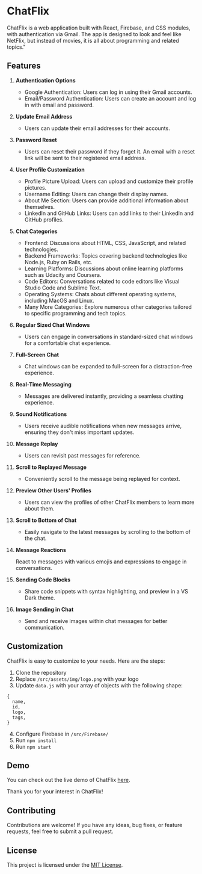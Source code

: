 # ChatFlix

ChatFlix is a web application built with React, Firebase, and CSS modules, with authentication via Gmail. The app is designed to look and feel like NetFlix, but instead of movies, it is all about programming and related topics."

## Features

1. **Authentication Options**

   - Google Authentication: Users can log in using their Gmail accounts.
   - Email/Password Authentication: Users can create an account and log in with email and password.

2. **Update Email Address**

   - Users can update their email addresses for their accounts.

3. **Password Reset**

   - Users can reset their password if they forget it. An email with a reset link will be sent to their registered email address.

4. **User Profile Customization**

   - Profile Picture Upload: Users can upload and customize their profile pictures.
   - Username Editing: Users can change their display names.
   - About Me Section: Users can provide additional information about themselves.
   - LinkedIn and GitHub Links: Users can add links to their LinkedIn and GitHub profiles.

5. **Chat Categories**

   - Frontend: Discussions about HTML, CSS, JavaScript, and related technologies.
   - Backend Frameworks: Topics covering backend technologies like Node.js, Ruby on Rails, etc.
   - Learning Platforms: Discussions about online learning platforms such as Udacity and Coursera.
   - Code Editors: Conversations related to code editors like Visual Studio Code and Sublime Text.
   - Operating Systems: Chats about different operating systems, including MacOS and Linux.
   - Many More Categories: Explore numerous other categories tailored to specific programming and tech topics.

6. **Regular Sized Chat Windows**

   - Users can engage in conversations in standard-sized chat windows for a comfortable chat experience.

7. **Full-Screen Chat**

   - Chat windows can be expanded to full-screen for a distraction-free experience.

8. **Real-Time Messaging**

   - Messages are delivered instantly, providing a seamless chatting experience.

9. **Sound Notifications**

   - Users receive audible notifications when new messages arrive, ensuring they don't miss important updates.

10. **Message Replay**

    - Users can revisit past messages for reference.

11. **Scroll to Replayed Message**

    - Conveniently scroll to the message being replayed for context.

12. **Preview Other Users' Profiles**

    - Users can view the profiles of other ChatFlix members to learn more about them.

13. **Scroll to Bottom of Chat**

    - Easily navigate to the latest messages by scrolling to the bottom of the chat.

14. **Message Reactions**

    React to messages with various emojis and expressions to engage in conversations.

15. **Sending Code Blocks**

    - Share code snippets with syntax highlighting, and preview in a VS Dark theme.

16. **Image Sending in Chat**

    - Send and receive images within chat messages for better communication.

## Customization

ChatFlix is easy to customize to your needs. Here are the steps:

1. Clone the repository
2. Replace `/src/assets/img/logo.png` with your logo
3. Update `data.js` with your array of objects with the following shape:

```
{
  name,
  id,
  logo,
  tags,
}
```

4. Configure Firebase in `/src/Firebase/`
5. Run `npm install`
6. Run `npm start`

## Demo

You can check out the live demo of ChatFlix [here](https://mxmxmarexmxm.github.io/ChatFlix/).

Thank you for your interest in ChatFlix!

## Contributing

Contributions are welcome! If you have any ideas, bug fixes, or feature requests, feel free to submit a pull request.

## License

This project is licensed under the [MIT License](LICENSE).
